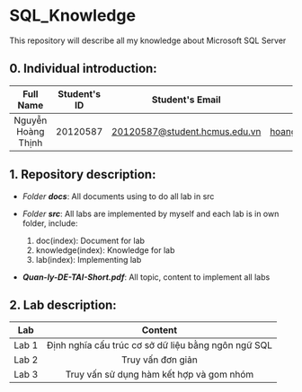 # SQL_Knowledge
This repository will describe all my knowledge about Microsoft SQL Server

## 0. Individual introduction: 
| Full Name                  |   Student's ID   | Student's Email                    |      Individual Email              |
|:--------------------------:|:----------------:|:----------------------------------:|:----------------------------------:|
| Nguyễn Hoàng Thịnh         |  20120587        | 20120587@student.hcmus.edu.vn      | hoangthinhstkt@gmail.com       |

## 1. Repository description:
+ *Folder **docs***: All documents using to do all lab in src

+ *Folder **src***: All labs are implemented by myself and each lab is in own folder, include:
    1. doc(index): Document for lab
    2. knowledge(index): Knowledge for lab
    3. lab(index): Implementing lab

+ ***Quan-ly-DE-TAI-Short.pdf***: All topic, content to implement all labs

## 2. Lab description:
| Lab                 |   Content   |
|:--------------------------:|:----------------:|
|Lab 1 | Định nghĩa cấu trúc cơ sở dữ liệu bằng ngôn ngữ SQL|
|Lab 2 | Truy vấn đơn giản |
|Lab 3 | Truy vấn sử dụng hàm kết hợp và gom nhóm |



